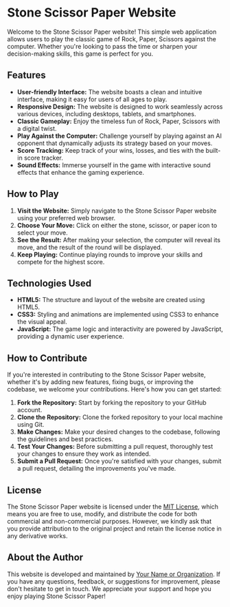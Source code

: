# Stone Scissor Paper Website

Welcome to the Stone Scissor Paper website! This simple web application allows users to play the classic game of Rock, Paper, Scissors against the computer. Whether you're looking to pass the time or sharpen your decision-making skills, this game is perfect for you.

## Features

- **User-friendly Interface:** The website boasts a clean and intuitive interface, making it easy for users of all ages to play.
- **Responsive Design:** The website is designed to work seamlessly across various devices, including desktops, tablets, and smartphones.
- **Classic Gameplay:** Enjoy the timeless fun of Rock, Paper, Scissors with a digital twist.
- **Play Against the Computer:** Challenge yourself by playing against an AI opponent that dynamically adjusts its strategy based on your moves.
- **Score Tracking:** Keep track of your wins, losses, and ties with the built-in score tracker.
- **Sound Effects:** Immerse yourself in the game with interactive sound effects that enhance the gaming experience.

## How to Play

1. **Visit the Website:** Simply navigate to the Stone Scissor Paper website using your preferred web browser.
2. **Choose Your Move:** Click on either the stone, scissor, or paper icon to select your move.
3. **See the Result:** After making your selection, the computer will reveal its move, and the result of the round will be displayed.
4. **Keep Playing:** Continue playing rounds to improve your skills and compete for the highest score.

## Technologies Used

- **HTML5:** The structure and layout of the website are created using HTML5.
- **CSS3:** Styling and animations are implemented using CSS3 to enhance the visual appeal.
- **JavaScript:** The game logic and interactivity are powered by JavaScript, providing a dynamic user experience.

## How to Contribute

If you're interested in contributing to the Stone Scissor Paper website, whether it's by adding new features, fixing bugs, or improving the codebase, we welcome your contributions. Here's how you can get started:

1. **Fork the Repository:** Start by forking the repository to your GitHub account.
2. **Clone the Repository:** Clone the forked repository to your local machine using Git.
3. **Make Changes:** Make your desired changes to the codebase, following the guidelines and best practices.
4. **Test Your Changes:** Before submitting a pull request, thoroughly test your changes to ensure they work as intended.
5. **Submit a Pull Request:** Once you're satisfied with your changes, submit a pull request, detailing the improvements you've made.

## License

The Stone Scissor Paper website is licensed under the [MIT License](LICENSE), which means you are free to use, modify, and distribute the code for both commercial and non-commercial purposes. However, we kindly ask that you provide attribution to the original project and retain the license notice in any derivative works.

## About the Author

This website is developed and maintained by [Your Name or Organization](https://yourwebsite.com). If you have any questions, feedback, or suggestions for improvement, please don't hesitate to get in touch. We appreciate your support and hope you enjoy playing Stone Scissor Paper!